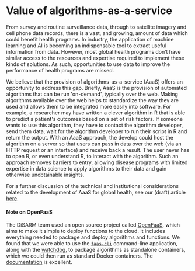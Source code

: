 # Value of algorithms-as-a-service

From survey and routine surveillance data, through to satellite imagery and cell phone data records, there is a vast, and growing, amount of data which could benefit health programs. In industry, the application of machine learning and AI is becoming an indispensable tool to extract useful information from data. However, most global health programs don’t have similar access to the resources and expertise required to implement these kinds of solutions. As such, opportunities to use data to improve the performance of health programs are missed.

We believe that the provision of algorithms-as-a-service \(AaaS\) offers an opportunity to address this gap. Briefly, AaaS is the provision of automated algorithms that can be run 'on-demand', typically over the web. Making algorithms available over the web helps to standardize the way they are used and allows them to be integrated more easily into software. For example, a researcher may have written a clever algorithm in R that is able to predict a patient's outcomes based on a set of risk factors. If someone wants to use this algorithm, they have to contact the algorithm developer, send them data, wait for the algorithm developer to run their script in R and return the output. With an AaaS approach, the develop could host the algorithm on a server so that users can pass in data over the web \(via an HTTP request or an interface\) and receive back a result. The user never has to open R, or even understand R, to interact with the algorithm. Such an approach removes barriers to entry, allowing disease programs with limited expertise in data science to apply algorithms to their data and gain otherwise unobtainable insights.

For a further discussion of the technical and institutional considerations related to the development of AaaS for global health, see our \(draft\) article [here](https://www.dropbox.com/s/3tv197hjvzpo8t4/AaaS%20for%20global%20health_v7.docx?dl=1).

#### Note on OpenFaaS

The DiSARM team used an open source project called [OpenFaaS](https://www.openfaas.com/), which aims to make it simple to deploy functions to the cloud. It includes everything needed to package and deploy algorithms and functions. We found that we were able to use the [`faas-cli`](https://docs.openfaas.com/cli/install/) command-line application, along with the [watchdog](https://docs.openfaas.com/architecture/watchdog/), to package algorithms as standalone containers, which we could then run as standard Docker containers. The [documentation](https://docs.openfaas.com/) is excellent.

